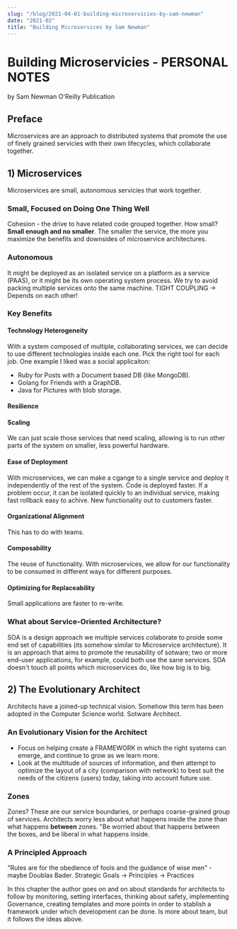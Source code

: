 ```yaml
---
slug: "/blog/2021-04-01-building-microservicies-by-sam-newman"
date: "2021-02"
title: "Building Microservices by Sam Newman"
---
```


# Building Microservicies - PERSONAL NOTES
by Sam Newman O'Reilly Publication

## Preface
Microservices are an approach to distributed systems that promote the use of finely grained servicies with their own lifecycles, which collaborate together.

## 1) Microservices
Microservices are small, autonomous servicies that work together.

### Small, Focused on Doing One Thing Well
Cohesion - the drive to have related code grouped together.
How small? **Small enough and no smaller**.
The smaller the service, the more you maximize the benefits and downsides of microservice architectures.

### Autonomous
It might be deployed as an isolated service on a platform as a service (PAAS), or it might be its own operating system process. We try to avoid packing multiple services onto the same machine.
TIGHT COUPLING -> Depends on each other!

### Key Benefits

#### Technology Heterogeneity
With a system composed of multiple, collaborating services, we can decide to use different technologies inside each one. Pick the right tool for each job.
One example I liked was a social applicaiton:
- Ruby for Posts with a Document based DB (like MongoDB).
- Golang for Friends with a GraphDB.
- Java for Pictures with blob storage.

#### Resilience

#### Scaling
We can just scale those services that need scaling, allowing is to run other parts of the system on smaller, less powerful hardware.

#### Ease of Deployment
With microservices, we can make a cgange to a single service and deploy it independently of the rest of the system. Code is deployed faster. If a problem occur, it can be isolated quickly to an individual service, making fast rollback easy to achive. New functionality out to customers faster.

#### Organizational Alignment
This has to do with teams.

#### Composability
The reuse of functionality. With microservices, we allow for our functionality to be consumed in different ways for different purposes.

#### Optimizing for Replaceability
Small applications are faster to re-write.

### What about Service-Oriented Architecture?
SOA is a design approach we multiple services colaborate to proide some end set of capabilities (its somehow similar to Microservice architecture). It is an approach that aims to promote the reusability of sotware; two or more end-user applications, for example, could both use the sane services.
SOA doesn't touch all points which microservices do, like how big is to big.

## 2) The Evolutionary Architect
Architects have a joined-up technical vision. Somehow this term has been adopted in the Computer Science world. Sotware Architect.

### An Evolutionary Vision for the Architect
- Focus on helping create a FRAMEWORK in which the right systems can emerge, and continue to grow as we learn more.
- Look at the multitude of sources of information, and then attempt to optimize the layout of a city (comparison with network) to best suit the needs of the citizens (users) today, taking into account future use.

### Zones
Zones? These are our service boundaries, or perhaps coarse-grained group of services. Architects worry less about what happens inside the zone than what happens **between** zones. "Be worried about that happens between the boxes, and be liberal in what happens inside.

### A Principled Approach
"Rules are for the obedience of fools and the guidance of wise men" - maybe Doublas Bader.
Strategic Goals -> Principles -> Practices

In this chapter the author goes on and on about standards for architects to follow by monitoring, setting interfaces, thinking about safety, implementing Governance, creating templates and more points in order to stablish a framework under which development can be done. Is more about team, but it follows the ideas above.

